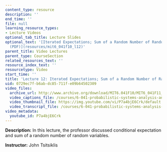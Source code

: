 ```yaml
---
content_type: resource
description: ''
end_time: ''
file: null
learning_resource_types:
- Lecture Videos
optional_tab_title: Lecture Slides
optional_text: '[Iterated Expectations; Sum of a Random Number of Random Variables
  (PDF)](resources/mit6_041f10_l12)'
parent_title: Video Lectures
parent_type: CourseSection
related_resources_text: ''
resource_index_text: ''
resourcetype: Video
start_time: ''
title: 'Lecture 12: Iterated Expectations; Sum of a Random Number of Random Variables'
uid: 0729ec7f-b6ab-dc85-711f-e09b64502309
video_files:
  archive_url: http://www.archive.org/download/MIT6.041F10/MIT6_041F11_lec12_300k.mp4
  video_captions_file: /courses/6-041-probabilistic-systems-analysis-and-applied-probability-fall-2010/20827448aa9351b7acef4ecba5c0904e_P7a4bjE6Crk.vtt
  video_thumbnail_file: https://img.youtube.com/vi/P7a4bjE6Crk/default.jpg
  video_transcript_file: /courses/6-041-probabilistic-systems-analysis-and-applied-probability-fall-2010/f94ec9fc3cf49d25461adbaefb9f3f21_P7a4bjE6Crk.pdf
video_metadata:
  youtube_id: P7a4bjE6Crk
---
```


**Description:** In this lecture, the professor discussed conditional expectation and sum of a random number of random variables.

**Instructor:** John Tsitsiklis